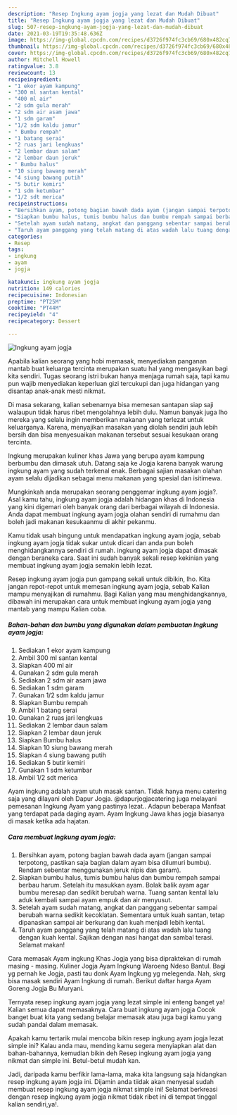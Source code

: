 ```yaml
---
description: "Resep Ingkung ayam jogja yang lezat dan Mudah Dibuat"
title: "Resep Ingkung ayam jogja yang lezat dan Mudah Dibuat"
slug: 507-resep-ingkung-ayam-jogja-yang-lezat-dan-mudah-dibuat
date: 2021-03-19T19:35:48.636Z
image: https://img-global.cpcdn.com/recipes/d3726f974fc3cb69/680x482cq70/ingkung-ayam-jogja-foto-resep-utama.jpg
thumbnail: https://img-global.cpcdn.com/recipes/d3726f974fc3cb69/680x482cq70/ingkung-ayam-jogja-foto-resep-utama.jpg
cover: https://img-global.cpcdn.com/recipes/d3726f974fc3cb69/680x482cq70/ingkung-ayam-jogja-foto-resep-utama.jpg
author: Mitchell Howell
ratingvalue: 3.8
reviewcount: 13
recipeingredient:
- "1 ekor ayam kampung"
- "300 ml santan kental"
- "400 ml air"
- "2 sdm gula merah"
- "2 sdm air asam jawa"
- "1 sdm garam"
- "1/2 sdm kaldu jamur"
- " Bumbu rempah"
- "1 batang serai"
- "2 ruas jari lengkuas"
- "2 lembar daun salam"
- "2 lembar daun jeruk"
- " Bumbu halus"
- "10 siung bawang merah"
- "4 siung bawang putih"
- "5 butir kemiri"
- "1 sdm ketumbar"
- "1/2 sdt merica"
recipeinstructions:
- "Bersihkan ayam, potong bagian bawah dada ayam (jangan sampai terpotong, pastikan saja bagian dalam ayam bisa dilumuri bumbu). Rendam sebentar menggunakan jeruk nipis dan garam)."
- "Siapkan bumbu halus, tumis bumbu halus dan bumbu rempah sampai berbau harum. Setelah itu masukkan ayam. Bolak balik ayam agar bumbu meresap dan sedikit berubah warna. Tuang santan kental lalu aduk kembali sampai ayam empuk dan air menyusut."
- "Setelah ayam sudah matang, angkat dan panggang sebentar sampai berubah warna sedikit kecoklatan. Sementara untuk kuah santan, tetap dipanaskan sampai air berkurang dan kuah menjadi lebih kental."
- "Taruh ayam panggang yang telah matang di atas wadah lalu tuang dengan kuah kental. Sajikan dengan nasi hangat dan sambal terasi. Selamat makan!"
categories:
- Resep
tags:
- ingkung
- ayam
- jogja

katakunci: ingkung ayam jogja 
nutrition: 149 calories
recipecuisine: Indonesian
preptime: "PT25M"
cooktime: "PT44M"
recipeyield: "4"
recipecategory: Dessert

---
```



![Ingkung ayam jogja](https://img-global.cpcdn.com/recipes/d3726f974fc3cb69/680x482cq70/ingkung-ayam-jogja-foto-resep-utama.jpg)

Apabila kalian seorang yang hobi memasak, menyediakan panganan mantab buat keluarga tercinta merupakan suatu hal yang mengasyikan bagi kita sendiri. Tugas seorang istri bukan hanya menjaga rumah saja, tapi kamu pun wajib menyediakan keperluan gizi tercukupi dan juga hidangan yang disantap anak-anak mesti nikmat.

Di masa  sekarang, kalian sebenarnya bisa memesan santapan siap saji walaupun tidak harus ribet mengolahnya lebih dulu. Namun banyak juga lho mereka yang selalu ingin memberikan makanan yang terlezat untuk keluarganya. Karena, menyajikan masakan yang diolah sendiri jauh lebih bersih dan bisa menyesuaikan makanan tersebut sesuai kesukaan orang tercinta. 

Ingkung merupakan kuliner khas Jawa yang berupa ayam kampung berbumbu dan dimasak utuh. Datang saja ke Jogja karena banyak warung ingkung ayam yang sudah terkenal enak. Berbagai sajian masakan olahan ayam selalu dijadikan sebagai menu makanan yang spesial dan isitimewa.

Mungkinkah anda merupakan seorang penggemar ingkung ayam jogja?. Asal kamu tahu, ingkung ayam jogja adalah hidangan khas di Indonesia yang kini digemari oleh banyak orang dari berbagai wilayah di Indonesia. Anda dapat membuat ingkung ayam jogja olahan sendiri di rumahmu dan boleh jadi makanan kesukaanmu di akhir pekanmu.

Kamu tidak usah bingung untuk mendapatkan ingkung ayam jogja, sebab ingkung ayam jogja tidak sukar untuk dicari dan anda pun boleh menghidangkannya sendiri di rumah. ingkung ayam jogja dapat dimasak dengan beraneka cara. Saat ini sudah banyak sekali resep kekinian yang membuat ingkung ayam jogja semakin lebih lezat.

Resep ingkung ayam jogja pun gampang sekali untuk dibikin, lho. Kita jangan repot-repot untuk memesan ingkung ayam jogja, sebab Kalian mampu menyajikan di rumahmu. Bagi Kalian yang mau menghidangkannya, dibawah ini merupakan cara untuk membuat ingkung ayam jogja yang mantab yang mampu Kalian coba.

<!--inarticleads1-->

##### Bahan-bahan dan bumbu yang digunakan dalam pembuatan Ingkung ayam jogja:

1. Sediakan 1 ekor ayam kampung
1. Ambil 300 ml santan kental
1. Siapkan 400 ml air
1. Gunakan 2 sdm gula merah
1. Sediakan 2 sdm air asam jawa
1. Sediakan 1 sdm garam
1. Gunakan 1/2 sdm kaldu jamur
1. Siapkan  Bumbu rempah
1. Ambil 1 batang serai
1. Gunakan 2 ruas jari lengkuas
1. Sediakan 2 lembar daun salam
1. Siapkan 2 lembar daun jeruk
1. Siapkan  Bumbu halus
1. Siapkan 10 siung bawang merah
1. Siapkan 4 siung bawang putih
1. Sediakan 5 butir kemiri
1. Gunakan 1 sdm ketumbar
1. Ambil 1/2 sdt merica


Ayam ingkung adalah ayam utuh masak santan. Tidak hanya menu catering saja yang dilayani oleh Dapur Jogja. @dapurjogjacatering juga melayani pemesanan Ingkung Ayam yang pastinya lezat.. Adapun beberapa Manfaat yang terdapat pada daging ayam. Ayam Ingkung Jawa khas jogja biasanya di masak ketika ada hajatan. 

<!--inarticleads2-->

##### Cara membuat Ingkung ayam jogja:

1. Bersihkan ayam, potong bagian bawah dada ayam (jangan sampai terpotong, pastikan saja bagian dalam ayam bisa dilumuri bumbu). Rendam sebentar menggunakan jeruk nipis dan garam).
1. Siapkan bumbu halus, tumis bumbu halus dan bumbu rempah sampai berbau harum. Setelah itu masukkan ayam. Bolak balik ayam agar bumbu meresap dan sedikit berubah warna. Tuang santan kental lalu aduk kembali sampai ayam empuk dan air menyusut.
1. Setelah ayam sudah matang, angkat dan panggang sebentar sampai berubah warna sedikit kecoklatan. Sementara untuk kuah santan, tetap dipanaskan sampai air berkurang dan kuah menjadi lebih kental.
1. Taruh ayam panggang yang telah matang di atas wadah lalu tuang dengan kuah kental. Sajikan dengan nasi hangat dan sambal terasi. Selamat makan!


Cara memasak Ayam ingkung Khas Jogja yang bisa dipraktekan di rumah masing - masing. Kuliner Jogja Ayam Ingkung Waroeng Ndeso Bantul. Bagi yg pernah ke Jogja, pasti tau donk Ayam Ingkung yg melegenda. Nah, skrg bisa masak sendiri Ayam Ingkung di rumah. Berikut daftar harga Ayam Goreng Jogja Bu Muryani. 

Ternyata resep ingkung ayam jogja yang lezat simple ini enteng banget ya! Kalian semua dapat memasaknya. Cara buat ingkung ayam jogja Cocok banget buat kita yang sedang belajar memasak atau juga bagi kamu yang sudah pandai dalam memasak.

Apakah kamu tertarik mulai mencoba bikin resep ingkung ayam jogja lezat simple ini? Kalau anda mau, mending kamu segera menyiapkan alat dan bahan-bahannya, kemudian bikin deh Resep ingkung ayam jogja yang nikmat dan simple ini. Betul-betul mudah kan. 

Jadi, daripada kamu berfikir lama-lama, maka kita langsung saja hidangkan resep ingkung ayam jogja ini. Dijamin anda tiidak akan menyesal sudah membuat resep ingkung ayam jogja nikmat simple ini! Selamat berkreasi dengan resep ingkung ayam jogja nikmat tidak ribet ini di tempat tinggal kalian sendiri,ya!.

